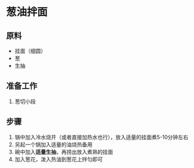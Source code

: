 # 葱油拌面

## 原料
- 挂面（细圆）
- 葱
- 生抽

## 准备工作
1. 葱切小段

## 步骤
1. 锅中加入冷水烧开（或者直接加热水也行），放入适量的挂面煮5-10分钟左右
2. 另起一个锅加入适量的油烧热备用
3. 碗中加入**适量生抽**，再捞出放入煮熟的挂面
4. 加入葱花，泼入热油到葱花上拌匀即可